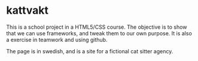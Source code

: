 # kattvakt

This is a school project in a HTML5/CSS course. The objective is to show that we can use frameworks, and tweak them to our own purpose. It is also a exercise in teamwork and using github.

The page is in swedish, and is a site for a fictional cat sitter agency.
